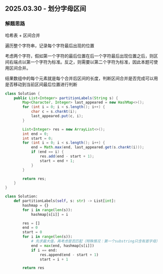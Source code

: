 ## 2025.03.30 - 划分字母区间

### 解题思路
哈希表 + 区间合并

遍历整个字符串，记录每个字符最后出现的位置

考虑两个字符，假如第一个字符的最后位置在后一个字符最后出现位置之后，则区间右端点以第一个字符为标准。反之，则需要以第二个字符为标准，因此本题可使用区间合并。

结果数组中的每个元素就是每个合并后区间的长度，判断区间合并是否完成可以用是否移动到当前区间最后位置进行判断

```java
class Solution {
    public List<Integer> partitionLabels(String s) {
        Map<Character, Integer> last_appeared = new HashMap<>();
        for (int i = 0; i < s.length(); i++) {
            char c = s.charAt(i);
            last_appeared.put(c, i);
        }

        List<Integer> res = new ArrayList<>();
        int end = 0;
        int start = 0;
        for (int i = 0; i < s.length(); i++) {
            end = Math.max(end, last_appeared.get(s.charAt(i)));
            if (end == i) {
                res.add(end - start + 1);
                start = end + 1;
            }
        }

        return res;
    }
}
```

```python
class Solution:
    def partitionLabels(self, s: str) -> List[int]:
        hashmap = {}
        for i in range(len(s)):
            hashmap[s[i]] = i

        res = []
        end = 0
        start = 0
        for i in range(len(s)):
            # 先求最大值，再考虑是否匹配（特殊情况：第一个substring只含有首字母）
            end = max(end, hashmap[s[i]])
            if i == end:
                res.append(end - start + 1)
                start = i + 1

        return res
```

